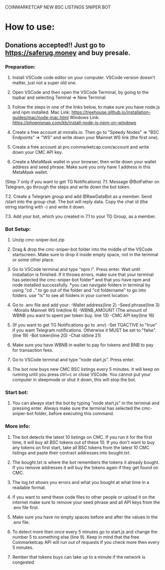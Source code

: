 COINMARKETCAP NEW BSC LISTINGS SNIPER BOT

# How to use:

## Donations accepted!! Just go to https://saferug.money and buy presale.

### Preparation:

1. Install VSCode code editor on your computer. VSCode version doesn't matter, just not a super old one.

2. Open VSCode and then open the VSCode Terminal, by going to the topbar and selecting Teminal => New Terminal

3. Follow the steps in one of the links below, to make sure you have node.js and npm installed.
   Mac Link: https://treehouse.github.io/installation-guides/mac/node-mac.html
   Windows Link: https://phoenixnap.com/kb/install-node-js-npm-on-windows

4. Create a free account at moralis.io. Then go to "Speedy Nodes" => "BSC Endpoints" => "WS" and write down your Mainnet WS link (the first one).

5. Create a free account at pro.coinmarketcap.com/account and write down your CMC API key.

6. Create a MetaMask wallet in your browser, then write down your wallet address and seed phrase. Make sure you only have 1 address in this MetaMask wallet.

(Step 7 only if you want to get TG Notifications)
7.1. Message @BotFather on Telegram, go through the steps and write down the bot token.

7.2. Create a Telegram group and add @RawDataBot as a member. Send /start into the group chat. The bot will reply data. Copy the chat id (the string starting with -) and write it down.

7.3. Add your bot, which you created in 7.1 to your TG Group, as a member.

### Bot Setup:

1. Unzip cmc-sniper-bot.zip

2. Drag & drop the cmc-sniper-bot folder into the middle of the VSCode startscreen. Make sure to drop it inside empty space, not in the terminal or some other place.

3. Go to VSCode terminal and type "npm i". Press enter. Wait until installation is finished. If it throws errors, make sure that your terminal has selected the cmc-sniper-bot folder* and that you have npm and node installed successfully.
   *you can navigate folders in terminal by using "cd .." to go out of the folder and "cd foldername" to go into folders. use "ls" to see all folders in your current location.

4. Go to .env file and add your:
   -Wallet address(line 2)
   -Seed phrase(line 3)
   -Moralis Mainnet WS link(line 6)
   -WBNB_AMOUNT (The amount of WBNB you want to spent per token buy. line 13)
   -CMC API key(line 16)

5. (If you want to get TG Notifications go to .env)
   -Set TGACTIVE to "true" if you want Telegram notifications. Otherwise it MUST be set to "false". (line 19)
   -Bot token(line 20)
   -Chat id(line 21)

6. Make sure you have WBNB in wallet to pay for tokens and BNB to pay for transaction fees.

7. Go to VSCode terminal and type "node start.js". Press enter.

8. The bot now buys new CMC BSC listings every 5 minutes. It will keep on running until you press ctrl+c or close VSCode. You cannot put your computer in sleepmode or shut it down, this will stop the bot.

### Start bot:

1. You can always start the bot by typing "node start.js" in the terminal and pressing enter. Always make sure the terminal has selected the cmc-sniper-bot folder, before executing this command.

### More info:

1. The bot detects the latest 10 listings on CMC. If you run it for the first time, it will buy all BSC tokens out of these 10. If you don't want to buy any tokens on first start, take all BSC tokens from the latest 10 CMC listings and paste their contract addresses into bought.txt.

2. The bought.txt is where the bot remembers the tokens it already bought. If you remove addresses it will buy the tokens again if they get found on CMC.

3. The log.txt shows you errors and what you bought at what time in a readable format.

4. If you want to send these code files to other people or upload it on the internet make sure to remove your seed phrase and all API keys from the .env file first. 

5. Make sure you have no empty spaces before and after the values in the .env file.

6. To detect more then once every 5 minutes go to start.js and change the number 5 to something else (line 9). Keep in mind that the free Coinmarketcap API will run out of requests if you check more then every 5 minutes.

7. Rember that tokens buys can take up to a minute if the network is congested
